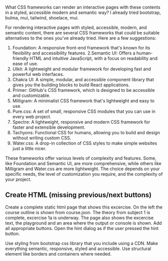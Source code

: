 What CSS frameworks can render an interactive pages with these contents in a styled, accessible modern and semantic way? I already tried bootstrap, bulma, mui, tailwind, shoelace, mui.

For rendering interactive pages with styled, accessible, modern, and semantic content, there are several CSS frameworks that could be suitable alternatives to the ones you've already tried. Here are a few suggestions:

1. Foundation: A responsive front-end framework that's known for its flexibility and accessibility features.
2.Semantic UI: Offers a human-friendly HTML and intuitive JavaScript, with a focus on readability and ease of use.
3. UIkit: A lightweight and modular framework for developing fast and powerful web interfaces.
4. Chakra UI: A simple, modular, and accessible component library that gives you the building blocks to build React applications.
5. Primer: GitHub's CSS framework, which is designed to be accessible and customizable.
6. Milligram: A minimalist CSS framework that's lightweight and easy to use.
7. Pure.css: A set of small, responsive CSS modules that you can use in every web project.
8. Spectre: A lightweight, responsive and modern CSS framework for faster and extensible development.
9. Tachyons: Functional CSS for humans, allowing you to build and design without writing custom CSS.
10. Water.css: A drop-in collection of CSS styles to make simple websites just a little nicer.

These frameworks offer various levels of complexity and features. Some, like Foundation and Semantic UI, are more comprehensive, while others like Milligram and Water.css are more lightweight. The choice depends on your specific needs, the level of customization you require, and the complexity of your project.

## Create HTML (missing previous/next buttons)
Create a complete static html page that shows this excercise. On the left the course outline is shown from course.json. The theory from subject 1 is complete, excercise 1a is underway.
The page also shows the excercise text, the playground and an area where the output or console is shown. Add all appropriate buttons. Open the hint dialog as if the user pressed the hint button.

Use styling from bootstrap css library that you include using a CDN. Make everything semantic, responsive, styled and accessible. Use structural element like borders and containers where needed.
